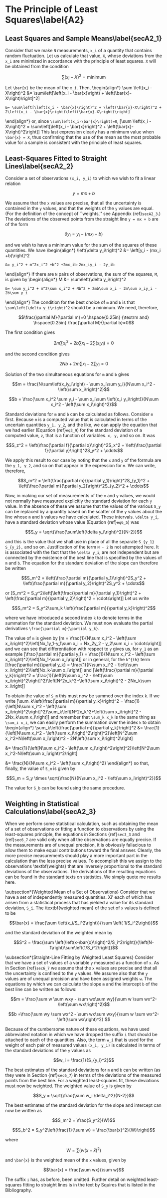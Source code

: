 # The Principle of Least Squares\label{A2}
## Least Squares and Sample Means\label{secA2_1}
Consider that we make `N` measurements, `x_i` of a quantity that contains random fluctuation.
Let us calculate that value, `X`, whose deviations from the `x_i` are minimized in accordance with the principle of least squares. `X` will be obtained from the condition
```math
\sum\left(x_i-X\right)^2=\textrm{minimum}
```
Let `\bar{x}` be the mean of the `x_i`.
Then,
\begin{align*}
    \sum \left(x_i - X\right)^2 &= \sum\left[\left(x_i - \bar{x}\right) + \left(\bar{x}-X\right)\right]^2]


    &= \sum\left[\left(x_i - \bar{x}\right)^2 + \left(\bar{x}-X\right)^2 + 2\left(x_i - \bar{x}\right)\left(\bar{x}-X\right)\right]


\end{align*}
or, since `\sum\left(x_i-\bar{x}\right)=0`,
\[\sum \left(x_i - X\right)^2 = \sum\left[\left(x_i - \bar{x}\right)^2 + \left(\bar{x}-X\right)^2\right]\]
This last expression clearly has a minimum value when `\bar{x} = X`, thus confirming that the use of the mean as the most probable value for a sample is consistent with the principle of least squares.

## Least-Squares Fitted to Straight Lines\label{secA2_2}
Consider a set of observations `(x_i, y_i)` to which we wish to fit a linear relation
```math
y = mx +b
```
We assume that the `x` values are precise, that all the uncertainty is contained in the `y` values, and that the weights of the `y` values are equal.
(For the definition of the concept of ``weights,'' see Appendix {ref}`secA2_3`.) The deviations of the observed points from the straight line `y = mx + b` are of the form
```math
\delta y_i = y_i - (mx_i +b)
```
and we wish to have a minimum value for the sum of the squares of these quantities.
We have
\begin{align*}
    \left(\delta y_i\right)^2 &= \left[y_i - (mx_i +b)\right]^2


    &= y_i^2 + m^2x_i^2 +b^2 +2mx_ib-2mx_iy_i - 2y_ib
\end{align*}
If there are `N` pairs of observations, the sum of the squares, `M`, is given by
\begin{align*}
    M &= \sum\left(\delta y_i\right)^2


    &= \sum y_i^2 + m^2\sum x_i^2 + Nb^2 + 2mb\sum x_i - 2m\sum x_iy_i - 2b\sum y_i
\end{align*}
The condition for the best choice of `m` and `b` is that `\sum\left(\delta y_i\right)^2` should be a minimum.
We need, therefore,
```math
\frac{\partial M}{\partial m}=0 \hspace{0.25in} {\textrm and} \hspace{0.25in} \frac{\partial M}{\partial b}=0
```
The first condition gives
```math
2m\sum x_i^2 + 2b\sum x_i -2\sum\left(x_iy_i\right) = 0
```
and the second condition gives
```math
2Nb + 2m\sum x_i -2\sum y_i = 0
```
Solution of the two simultaneous equations for `m` and `b` gives
```math
m = \frac{N\sum\left(x_iy_i\right) - \sum x_i\sum y_i}{N\sum x_i^2 - \left(\sum x_i\right)^2}
```
```math
b = \frac{\sum x_i^2 \sum y_i - \sum x_i\sum \left(x_i y_i\right)}{N\sum x_i^2 - \left(\sum x_i\right)^2}
```

Standard deviations for `m` and `b` can be calculated as follows.
Consider `m` first.
Because `m` is a computed value that is calculated in terms of the uncertain quantities `y_1, y_2`, and the like, we can apply the equation that we had earlier (Equation {ref}`eq3_9`) for the standard deviation of a computed value, `z`, that is a function of variables. `x, y,` and so on.
It was
```math
S_z^2 = \left(\frac{\partial f}{\partial x}\right)^2S_x^2 + \left(\frac{\partial f}{\partial y}\right)^2S_y^2 + \cdots
```
We apply this result to our case by noting that the `x` and `y` of the formula are the `y_1, y_2`, and so on that appear in the expression for `m`.
We can write, therefore,
```math
S_m^2 = \left(\frac{\partial m}{\partial y_1}\right)^2S_{y_1}^2 + \left(\frac{\partial m}{\partial y_2}\right)^2S_{y_2}^2 + \cdots
```
Now, in making our set of measurements of the `x` and `y` values, we would not normally have measured explicitly the standard deviation for each `y` value.
In the absence of these we assume that the values of the various `S_y` can be replaced by a quantity based on the scatter of the `y` values about the line whose `m` and `b` values we have calculated.
These intervals. `\delta y_i`, have a standard deviation
whose value (Equation {ref}`eq6_5`) was
```math
S_y = \sqrt{\frac{\sum\left(\delta y_i\right)^2}{N-2}}
```
and this is the value that we shall use in place of all the separate `S_{y_1} S_{y_2},` and so on.
Justification of the term `N - 2` is not attempted here.
It is associated with the fact that the `\delta y_i`, are not independent but are connected by the existence of the best line that is specified by the values of `m` and `b`.
The equation for the standard deviation of the slope can therefore be written
```math
S_m^2 = \left(\frac{\partial m}{\partial y_1}\right)^2S_y^2 + \left(\frac{\partial m}{\partial y_2}\right)^2S_y^2 + \cdots
```
or
\[S_m^2 = S_y^2\left[\left(\frac{\partial m}{\partial y_1}\right)^2 + \left(\frac{\partial m}{\partial y_2}\right)^2 + \cdots\right]\]
Let us write
```math
S_m^2 = S_y^2\sum_k \left(\frac{\partial m}{\partial y_k}\right)^2
```
where we have introduced a second index `k` to denote terms in the summation for the standard deviation.
We must now evaluate the partial derivatives `\frac{\partial m}{\partial y_k}`.

The value of `m` is given by
\[m = \frac{1}{N\sum x_i^2 - \left(\sum x_i\right)^2}\left[Nx_1y_1-y_1\sum x_i + Nx_2y_2 - y_2\sum x_i + \cdots\right]\]
and we can see that differentiation with respect to `y` gives us, for `y_1` as an example
\[\frac{\partial m}{\partial y_1} = \frac{1}{N\sum x_i^2 - \left(\sum x_i\right)^2}\left[Nx_1-\sum x_i\right]\]
or in general, for the `k^{th}` term
\[\frac{\partial m}{\partial y_k} = \frac{1}{N\sum x_i^2 - \left(\sum x_i\right)^2}\left[Nx_k-\sum x_i\right]\]
and
\[\left(\frac{\partial m}{\partial y_k}\right)^2 = \frac{1}{\left[N\sum x_i^2 - \left(\sum x_i\right)^2\right]^2}\left[N^2x_k^2+\left(\sum x_i\right)^2 - 2Nx_k\sum x_i\right]\]

To obtain the value of `S_m` this must now be summed over the index `k`.
If we write
\[\sum_k\left(\frac{\partial m}{\partial y_k}\right)^2 = \frac{1}{\left[N\sum x_i^2 - \left(\sum x_i\right)^2\right]^2}\sum_k\left[N^2x_k^2+\left(\sum x_i\right)^2 - 2Nx_k\sum x_i\right]\]
and remember that `\sum_k x_k` is the same thing as `\sum_i x_i`, we can easily perform the summation over the index `k` to obtain
\begin{align*}
\sum_k\left(\frac{\partial m}{\partial y_k}\right)^2 &= \frac{1}{\left[N\sum x_i^2 - \left(\sum x_i\right)^2\right]^2}\left[N^2\sum x_i^2+N\left(\sum x_i\right)^2 - 2N\left(\sum x_i\right)^2\right]


&=  \frac{1}{\left[N\sum x_i^2 - \left(\sum x_i\right)^2\right]^2}\left[N^2\sum x_i^2-N\left(\sum x_i\right)^2\right]


&= \frac{N}{N\sum x_i^2 - \left(\sum x_i\right)^2}
\end{align*}
so that, finally, the value of `S_m` is given by
```math
S_m = S_y \times \sqrt{\frac{N}{N\sum x_i^2 - \left(\sum x_i\right)^2}}
```
The value for `S_b` can be found using the same procedure.

## Weighting in Statistical Calculations\label{secA2_3}
When we perform some statistical calculation, such as obtaining the mean of a set of observations or fitting a function to observations by using the least-squares principle, the equations in Sections {ref}`sec3_3` and {ref}`sec6_7` are valid only when all the observations are equally precise.
If the measurements are of unequal precision, it is obviously fallacious to allow them to make equal contributions toward the final answer.
Clearly, the more precise measurements should play a more important part in the calculation than the less precise values.
To accomplish this we assign to the observations \textbf{weights} that are inversely proportional to the standard deviations of the observations.
The derivations of the resulting equations can be found in the standard texts on statistics.
We simply quote me results here.

\subsection*{Weighted Mean of a Set of Observations}
Consider that we have a set of independently measured quantities.
Xi' each of which has arisen from a statistical process that has yielded a value for its standard deviation, `S_i`.
The \textbf{weighted mean} of the set of `x` values is defined to be
```math
\bar{x} = \frac{\sum \left(x_i/S_i^2\right)}{\sum \left( 1/S_i^2\right)}
```
and the standard deviation of the weighted mean by
```math
S^2 = \frac{\sum \left(\left(x-\bar{x}\right)^2/S_i^2\right)}{\left(N-1\right)\sum\left(1/S_i^2\right)}
```

\subsection*{Straight-Line Fitting by Weighted Least Squares}
Consider that we have a set of values of a variable `y` measured as a function of `x`.
As in Section {ref}`sec6_7` we assume that the `x` values are precise and that all the uncertainty is confined to the `y` values.
We assume also that the `y` values are of unequal precision and have been assigned weights `w`.
The equations by which we can calculate the slope `m` and the intercept `b` of the best line can be written as follows:
```math
m = \frac{\sum w \sum wxy - \sum wx\sum wy}{\sum w \sum wx^2-\left(\sum wx\right)^2}
```
```math
b =\frac{\sum wy \sum wx^2 - \sum wx\sum wxy}{\sum w \sum wx^2-\left(\sum wx\right)^2} 
```
Because of the cumbersome nature of these equations, we have used abbreviated notation in which we have dropped the suffix `i` that should be attached to each of the quantities.
Also, the term `w_i` that is used for the weight of each pair of measured values `(x_i, y_i)` is calculated in terms of the standard deviations of the `y` values as
```math
w_i = \frac{1}{S_{y_i}^2}
```

The best estimates of the standard deviations for `m` and `b` can be written (as they were in Section {ref}`sec6_7`) in terms of the deviations of the measured points from the best line.
For a weighted least-squares fit, these deviations must now be weighted.
The weighted value of `S_y` is given by
```math
S_y = \sqrt{\frac{\sum w_i \delta_i^2}{N-2}}
```
The best estimates of the standard deviation for the slope and intercept can now be written as
```math
S_m^2 = \frac{S_y^2}{W}
```
```math
S_b^2 = S_y^2\left(\frac{1}{\sum w} = \frac{\bar{x}^2}{W}\right)
```
where
```math
W = \sum\left(w\left(x-\bar{x}\right)^2\right)
```
and `\bar{x}` is the weighted mean of the `x` values, given by
```math
\bar{x} = \frac{\sum wx}{\sum w}
```
The suffix `i` has, as before, been omitted.
Further detail on weighted least-squares fitting to straight lines is in the text by Squires that is listed in the Bibliography.
